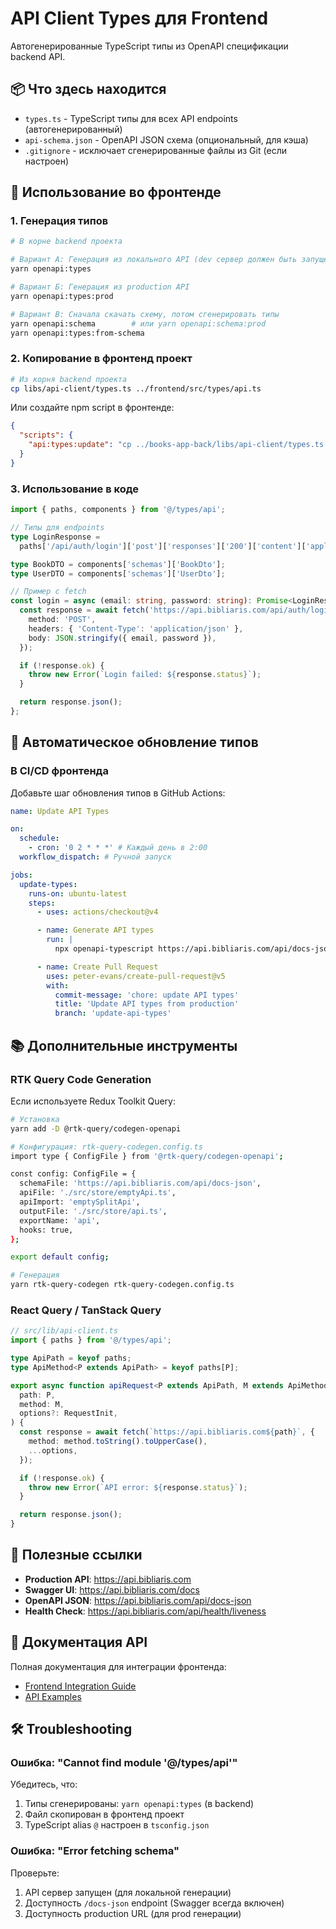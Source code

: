 # API Client Types для Frontend

Автогенерированные TypeScript типы из OpenAPI спецификации backend API.

## 📦 Что здесь находится

- `types.ts` - TypeScript типы для всех API endpoints (автогенерированный)
- `api-schema.json` - OpenAPI JSON схема (опциональный, для кэша)
- `.gitignore` - исключает сгенерированные файлы из Git (если настроен)

## 🚀 Использование во фронтенде

### 1. Генерация типов

```bash
# В корне backend проекта

# Вариант А: Генерация из локального API (dev сервер должен быть запущен)
yarn openapi:types

# Вариант Б: Генерация из production API
yarn openapi:types:prod

# Вариант В: Сначала скачать схему, потом сгенерировать типы
yarn openapi:schema        # или yarn openapi:schema:prod
yarn openapi:types:from-schema
```

### 2. Копирование в фронтенд проект

```bash
# Из корня backend проекта
cp libs/api-client/types.ts ../frontend/src/types/api.ts
```

Или создайте npm script в фронтенде:

```json
{
  "scripts": {
    "api:types:update": "cp ../books-app-back/libs/api-client/types.ts ./src/types/api.ts"
  }
}
```

### 3. Использование в коде

```typescript
import { paths, components } from '@/types/api';

// Типы для endpoints
type LoginResponse =
  paths['/api/auth/login']['post']['responses']['200']['content']['application/json'];

type BookDTO = components['schemas']['BookDto'];
type UserDTO = components['schemas']['UserDto'];

// Пример с fetch
const login = async (email: string, password: string): Promise<LoginResponse> => {
  const response = await fetch('https://api.bibliaris.com/api/auth/login', {
    method: 'POST',
    headers: { 'Content-Type': 'application/json' },
    body: JSON.stringify({ email, password }),
  });

  if (!response.ok) {
    throw new Error(`Login failed: ${response.status}`);
  }

  return response.json();
};
```

## 🔄 Автоматическое обновление типов

### В CI/CD фронтенда

Добавьте шаг обновления типов в GitHub Actions:

```yaml
name: Update API Types

on:
  schedule:
    - cron: '0 2 * * *' # Каждый день в 2:00
  workflow_dispatch: # Ручной запуск

jobs:
  update-types:
    runs-on: ubuntu-latest
    steps:
      - uses: actions/checkout@v4

      - name: Generate API types
        run: |
          npx openapi-typescript https://api.bibliaris.com/api/docs-json -o src/types/api.ts

      - name: Create Pull Request
        uses: peter-evans/create-pull-request@v5
        with:
          commit-message: 'chore: update API types'
          title: 'Update API types from production'
          branch: 'update-api-types'
```

## 📚 Дополнительные инструменты

### RTK Query Code Generation

Если используете Redux Toolkit Query:

```bash
# Установка
yarn add -D @rtk-query/codegen-openapi

# Конфигурация: rtk-query-codegen.config.ts
import type { ConfigFile } from '@rtk-query/codegen-openapi';

const config: ConfigFile = {
  schemaFile: 'https://api.bibliaris.com/api/docs-json',
  apiFile: './src/store/emptyApi.ts',
  apiImport: 'emptySplitApi',
  outputFile: './src/store/api.ts',
  exportName: 'api',
  hooks: true,
};

export default config;

# Генерация
yarn rtk-query-codegen rtk-query-codegen.config.ts
```

### React Query / TanStack Query

```typescript
// src/lib/api-client.ts
import { paths } from '@/types/api';

type ApiPath = keyof paths;
type ApiMethod<P extends ApiPath> = keyof paths[P];

export async function apiRequest<P extends ApiPath, M extends ApiMethod<P>>(
  path: P,
  method: M,
  options?: RequestInit,
) {
  const response = await fetch(`https://api.bibliaris.com${path}`, {
    method: method.toString().toUpperCase(),
    ...options,
  });

  if (!response.ok) {
    throw new Error(`API error: ${response.status}`);
  }

  return response.json();
}
```

## 🔗 Полезные ссылки

- **Production API**: https://api.bibliaris.com
- **Swagger UI**: https://api.bibliaris.com/docs
- **OpenAPI JSON**: https://api.bibliaris.com/api/docs-json
- **Health Check**: https://api.bibliaris.com/api/health/liveness

## 📖 Документация API

Полная документация для интеграции фронтенда:

- [Frontend Integration Guide](../../docs/FRONTEND_INTEGRATION.md)
- [API Examples](../../docs/examples/frontend-examples.ts)

## 🛠️ Troubleshooting

### Ошибка: "Cannot find module '@/types/api'"

Убедитесь, что:

1. Типы сгенерированы: `yarn openapi:types` (в backend)
2. Файл скопирован в фронтенд проект
3. TypeScript alias `@` настроен в `tsconfig.json`

### Ошибка: "Error fetching schema"

Проверьте:

1. API сервер запущен (для локальной генерации)
2. Доступность `/docs-json` endpoint (Swagger всегда включен)
3. Доступность production URL (для prod генерации)

